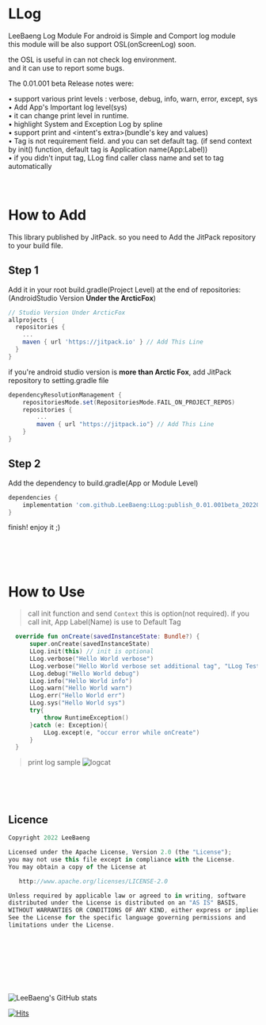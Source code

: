 # LLog

LeeBaeng Log Module For android is Simple and Comport log module<br>
this module will be also support OSL(onScreenLog) soon.<br>

the OSL is useful in can not check log environment.<br>
and it can use to report some bugs.<br>

The 0.01.001 beta Release notes were:<br>

• support various print levels : verbose, debug, info, warn, error, except, sys<br>
• Add App's Important log level(sys)<br>
• it can change print level in runtime.<br>
• highlight System and Exception Log by spline<br>
• support print and <intent's extra>(bundle's key and values)<br>
• Tag is not requirement field. and you can set default tag. (if send context by init() function, default tag is Application name(App:Label))<br>
• if you didn't input tag, LLog find caller class name and set to tag automatically
<br>
<br>
<br>
# How to Add
This library published by JitPack.
so you need to Add the JitPack repository to your build file.
<br>
## Step 1
Add it in your root build.gradle(Project Level) at the end of repositories: (AndroidStudio Version **Under the ArcticFox**)
```gradle
// Studio Version Under ArcticFox
allprojects {
  repositories {
    ...
    maven { url 'https://jitpack.io' } // Add This Line
  }
}
```

if you're android studio version is **more than Arctic Fox**, add JitPack repository to setting.gradle file
```gradle
dependencyResolutionManagement {
    repositoriesMode.set(RepositoriesMode.FAIL_ON_PROJECT_REPOS)
    repositories {
        ...
        maven { url "https://jitpack.io"} // Add This Line
    }
}
```

## Step 2
Add the dependency to build.gradle(App or Module Level)
```gradle
dependencies {
    implementation 'com.github.LeeBaeng:LLog:publish_0.01.001beta_20220221'
}
```




finish! enjoy it ;)

<br>
<br>
<br>

# How to Use
> call init function and send `Context`
> this is option(not required). if you call init, App Label(Name) is use to Default Tag
```kotlin
  override fun onCreate(savedInstanceState: Bundle?) {
      super.onCreate(savedInstanceState)
      LLog.init(this) // init is optional
      LLog.verbose("Hello World verbose")
      LLog.verbose("Hello World verbose set additional tag", "LLog Test") // you can change additional Tag. additional Tag is optional
      LLog.debug("Hello World debug")
      LLog.info("Hello World info")
      LLog.warn("Hello World warn")
      LLog.err("Hello World err")
      LLog.sys("Hello World sys")
      try{
          throw RuntimeException()
      }catch (e: Exception){
          LLog.except(e, "occur error while onCreate")
      }
  }
```

> print log sample
![logcat](https://user-images.githubusercontent.com/100067569/155054161-412e0dd8-0723-4501-81ff-db30ca0b6d38.png)

<br>
<br>
<br>

## Licence
```js
Copyright 2022 LeeBaeng

Licensed under the Apache License, Version 2.0 (the "License");
you may not use this file except in compliance with the License.
You may obtain a copy of the License at

   http://www.apache.org/licenses/LICENSE-2.0

Unless required by applicable law or agreed to in writing, software
distributed under the License is distributed on an "AS IS" BASIS,
WITHOUT WARRANTIES OR CONDITIONS OF ANY KIND, either express or implied.
See the License for the specific language governing permissions and
limitations under the License.
```

<br>
<br>
<br>



<br>
<br>
<br>

![LeeBaeng's GitHub stats](https://github-readme-stats.vercel.app/api?username=LeeBaeng&show_icons=true&theme=radical)

[![Hits](https://hits.seeyoufarm.com/api/count/incr/badge.svg?url=https%3A%2F%2Fgithub.com%2Fleebaeng%2Fllog&count_bg=%2379C83D&title_bg=%23555555&icon=&icon_color=%23E7E7E7&title=hits&edge_flat=false)](https://hits.seeyoufarm.com)
